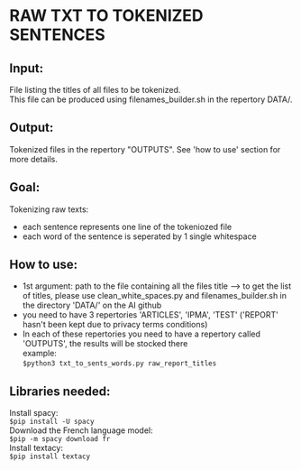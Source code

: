 # RAW TXT TO TOKENIZED SENTENCES 
## Input: 
File listing the titles of all files to be tokenized.  
This file can be produced using filenames_builder.sh in the repertory DATA/.  
## Output: 
Tokenized files in the repertory "OUTPUTS". 
See 'how to use' section for more details.
## Goal: 
Tokenizing raw texts:   
* each sentence represents one line of the tokeniozed file  
* each word of the sentence is seperated by 1 single whitespace  
## How to use:  
* 1st argument: path to the file containing all the files title --> to get the list of titles, please use clean_white_spaces.py and filenames_builder.sh in the directory 'DATA/' on the AI github
* you need to have 3 repertories 'ARTICLES', 'IPMA', 'TEST' ('REPORT' hasn't been kept due to privacy terms conditions)
* In each of these repertories you need to have a repertory called 'OUTPUTS', the results will be stocked there  
example:    
`$python3 txt_to_sents_words.py raw_report_titles`  
## Libraries needed:
Install spacy:   
`$pip install -U spacy`    
Download the French language model:    
`$pip -m spacy download fr`  
Install textacy:        
`$pip install textacy`
